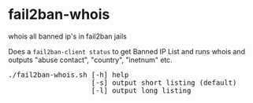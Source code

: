 # fail2ban-whois
whois all banned ip's in fail2ban jails

Does a <code>fail2ban-client status</code> to get Banned IP List and runs whois and outputs "abuse contact", "country", "inetnum" etc.

<pre>
./fail2ban-whois.sh [-h] help
                    [-s] output short listing (default)
                    [-l] output long listing
</pre>
